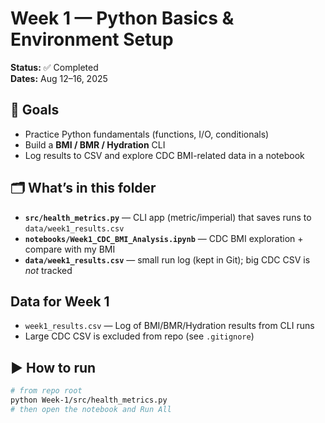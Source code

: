 # Week 1 — Python Basics & Environment Setup

**Status:** ✅ Completed  
**Dates:** Aug 12–16, 2025

## 🎯 Goals
- Practice Python fundamentals (functions, I/O, conditionals)
- Build a **BMI / BMR / Hydration** CLI
- Log results to CSV and explore CDC BMI-related data in a notebook

## 🗂 What’s in this folder
- **`src/health_metrics.py`** — CLI app (metric/imperial) that saves runs to `data/week1_results.csv`
- **`notebooks/Week1_CDC_BMI_Analysis.ipynb`** — CDC BMI exploration + compare with my BMI
- **`data/week1_results.csv`** — small run log (kept in Git); big CDC CSV is *not* tracked

## Data for Week 1
- `week1_results.csv` — Log of BMI/BMR/Hydration results from CLI runs
- Large CDC CSV is excluded from repo (see `.gitignore`)

## ▶️ How to run
```bash
# from repo root
python Week-1/src/health_metrics.py
# then open the notebook and Run All 